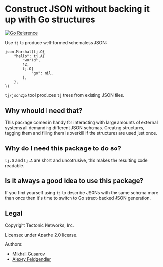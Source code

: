# Construct JSON without backing it up with Go structures
[![Go Reference](https://pkg.go.dev/badge/github.com/ridge/tj.svg)](https://pkg.go.dev/github.com/ridge/tj)

Use `tj` to produce well-formed schemaless JSON:

    json.Marshal(tj.O{
        "hello": tj.A{
            "world",
            42,
            tj.O{
                "go": nil,
            },
        },
    })

`tj/json2go` tool produces `tj` trees from existing JSON files.

## Why whould I need that?

This package comes in handy for interacting with large amounts of external
systems all demanding different JSON schemas. Creating structures, tagging them
and filling them is overkill if the structures are used just once.

## Why do I need this package to do so?

`tj.O` and `tj.A` are short and unobtrusive, this makes the resulting code
readable.

## Is it always a good idea to use this package?

If you find yourself using `tj` to describe JSONs with the same schema more than
once then it's time to switch to Go struct-backed JSON generation.

## Legal

Copyright Tectonic Networks, Inc.

Licensed under [Apache 2.0](LICENSE) license.

Authors:
- [Mikhail Gusarov](https://github.com/dottedmag)
- [Alexey Feldgendler](https://github.com/feldgendler)
